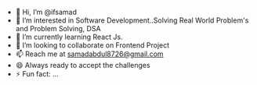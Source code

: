 - 👋 Hi, I’m @ifsamad
- 👀 I’m interested in Software Development..Solving Real World Problem's and Problem Solving, DSA
- 🌱 I’m currently learning React Js.
- 💞️ I’m looking to collaborate on Frontend Project
- 📫  Reach me at samadabdul8726@gmail.com
- 😄 Always ready to accept the challenges
- ⚡ Fun fact: ...

<!---
ifsamad/ifsamad is a ✨ special ✨ repository because its `README.md` (this file) appears on your GitHub profile.
You can click the Preview link to take a look at your changes.
--->
